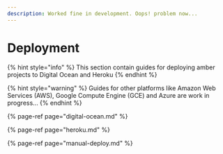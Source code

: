 ```yaml
---
description: Worked fine in development. Oops! problem now...
---
```


# Deployment

{% hint style="info" %}
This section contain guides for deploying amber projects to Digital Ocean and Heroku
{% endhint %}

{% hint style="warning" %}
Guides for other platforms like Amazon Web Services \(AWS\), Google Compute Engine \(GCE\) and Azure are work in progress...
{% endhint %}

{% page-ref page="digital-ocean.md" %}

{% page-ref page="heroku.md" %}

{% page-ref page="manual-deploy.md" %}



